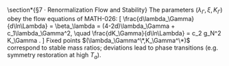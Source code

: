 \section*{§7 · Renormalization Flow and Stability}
The parameters $(\lambda_\Gamma,\xi,K_\Gamma)$ obey the flow equations of MATH-026:
\[
\frac{d\lambda_\Gamma}{d\ln\Lambda} = \beta_\lambda
= (4-2d)\lambda_\Gamma + c_1\lambda_\Gamma^2,
\quad
\frac{dK_\Gamma}{d\ln\Lambda} = c_2 g_N^2 K_\Gamma .
\]
Fixed points $(\lambda_\Gamma^\*,K_\Gamma^\*)$ correspond to stable mass ratios;
deviations lead to phase transitions (e.g. symmetry restoration at high $T_a$).